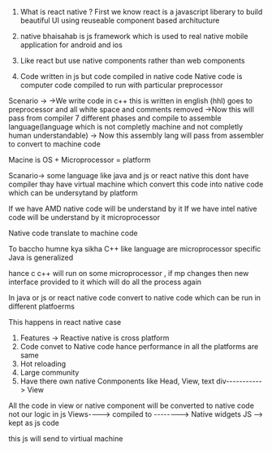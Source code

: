 1. What is react native ? 
First we know react is a javascript liberary to build beautiful UI using  reuseable component based architucture

2. native bhaisahab is js framework which is used to  real native  mobile application for android and ios

3. Like react but use native components rather than web components
4. Code written in js but code compiled in native code
Native code is computer code compiled to run with particular preprocessor

Scenario ->
->We write code in c++ this is written in english (hhl) goes to preprocessor and all white space and comments removed
->Now this will pass from compiler 7 different phases and compile to assemble language(language which is not completly machine and not completly human understandable)
-> Now this assembly lang will pass from assembler to convert to machine code 

Macine is OS + Microprocessor = platform

Scanario->
some language like java and js or react native this dont have compiler thay have virtual machine which convert this code into native code which can be undersytand by platform

If we have AMD native code will be understand by it
If we have intel native code will be understand by it microprocessor

Native code translate to machine code


To baccho humne kya sikha
C++ like language are microprocessor specific
Java is generalized

hance c c++ will run on some microprocessor , if mp changes then new interface provided to it which will do all the process again

In java or js or react native code convert to native code which can be run in different platfoerms 


This happens in react native case


1. Features -> Reactive native is cross platform
2. Code convet to Native code hance performance in all the platforms are same
3. Hot reloading
4. Large community
5. Have there own native Conmponents like Head, View, text
div-----------> View

All the code in view or native component will be converted to native code not our logic in js
Views----> compiled to --------> Native widgets
JS --> kept as js code

this js will send to virtiual machine 